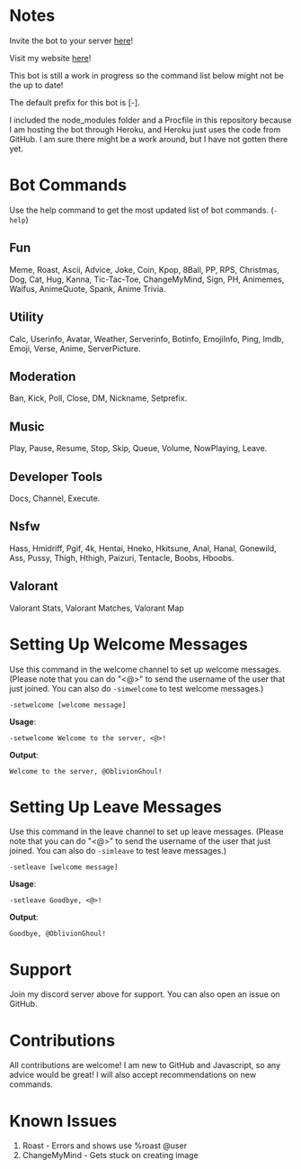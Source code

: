 # Notes
Invite the bot to your server [here](https://discord.com/api/oauth2/authorize?client_id=757066313406611477&permissions=473427062&scope=bot)!

Visit my website [here](https://oblivionghoul.com/)!

This bot is still a work in progress so the command list below might not be the up to date!

The default prefix for this bot is [-].

I included the node_modules folder and a Procfile in this repository because I am hosting the bot through Heroku, and Heroku just uses the code from GitHub. I am sure there might be a work around, but I have not gotten there yet.

# Bot Commands
Use the help command to get the most updated list of bot commands. (`-help`)
## Fun
Meme, Roast, Ascii, Advice, Joke, Coin, Kpop, 8Ball, PP, RPS, Christmas, Dog, Cat, Hug, Kanna, Tic-Tac-Toe, ChangeMyMind, Sign, PH, Animemes, Waifus, AnimeQuote, Spank, Anime Trivia.

## Utility 
Calc, Userinfo, Avatar, Weather, Serverinfo, Botinfo, EmojiInfo, Ping, Imdb, Emoji, Verse, Anime, ServerPicture.

## Moderation
Ban, Kick, Poll, Close, DM, Nickname, Setprefix.

## Music 
Play, Pause, Resume, Stop, Skip, Queue, Volume, NowPlaying, Leave.

## Developer Tools
Docs, Channel, Execute.

## Nsfw
Hass, Hmidriff, Pgif, 4k, Hentai, Hneko, Hkitsune, Anal, Hanal, Gonewild, Ass, Pussy, Thigh, Hthigh, Paizuri, Tentacle, Boobs, Hboobs.

## Valorant
Valorant Stats, Valorant Matches, Valorant Map

# Setting Up Welcome Messages
Use this command in the welcome channel to set up welcome messages. (Please note that you can do "<@>" to send the username of the user that just joined. You can also do `-simwelcome` to test welcome messages.)
```
-setwelcome [welcome message]
```
**Usage**:

`-setwelcome Welcome to the server, <@>!`

**Output**: 

`Welcome to the server, @OblivionGhoul!`

# Setting Up Leave Messages
Use this command in the leave channel to set up leave messages. (Please note that you can do "<@>" to send the username of the user that just joined. You can also do `-simleave` to test leave messages.)
```
-setleave [welcome message]
```
**Usage**:

`-setleave Goodbye, <@>!`

**Output**: 

`Goodbye, @OblivionGhoul!`
# Support
Join my discord server above for support. You can also open an issue on GitHub. 
# Contributions
All contributions are welcome! I am new to GitHub and Javascript, so any advice would be great! I will also accept recommendations on new commands.
# Known Issues
1. Roast - Errors and shows use %roast @user
2. ChangeMyMind - Gets stuck on creating image
